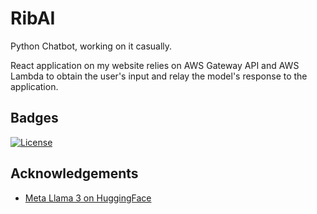 # RibAI
Python Chatbot, working on it casually.

React application on my website relies on AWS Gateway API and AWS Lambda to obtain the user's input and relay the model's response to the application.

## Badges

[![License](https://img.shields.io/badge/License-Apache%202.0-blue.svg)](https://opensource.org/licenses/Apache-2.0)


## Acknowledgements

 - [Meta Llama 3 on HuggingFace](https://huggingface.co/meta-llama/Meta-Llama-3-8B-Instruct)
